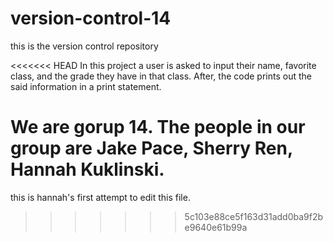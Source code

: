 # version-control-14
this is the version control repository

<<<<<<< HEAD
In this project a user is asked to input their name, favorite class, and the grade they have in that class. After, the code prints out the said information in a print statement.

We are gorup 14. The people in our group are Jake Pace, Sherry Ren, Hannah Kuklinski.
=======

this is hannah's first attempt to edit this file.
>>>>>>> 5c103e88ce5f163d31add0ba9f2be9640e61b99a
